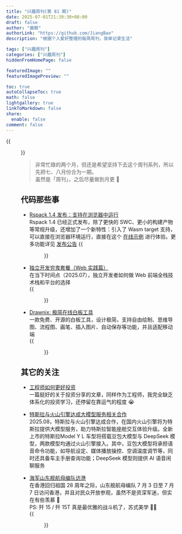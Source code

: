 ```yaml
---
title: "兴趣周刊(第 81 期)"
date: 2025-07-01T21:39:30+08:00
draft: false
author: "酱鲍"
authorLink: "https://github.com/JiangBao"
description: "根据个人爱好整理的每周周刊，简单记录生活"

tags: ["兴趣周刊"]
categories: ["兴趣周刊"]
hiddenFromHomePage: false

featuredImage: ""
featuredImagePreview: ""

toc: true
autoCollapseToc: true
math: false
lightgallery: true
linkToMarkdown: false
share:
  enable: false
comment: false
---
```


<!--more-->

{{<figure src="https://jiangbao-1258001083.cos.ap-shanghai.myqcloud.com/langlangshan.jpeg" title="浪浪山小妖怪">}}

> 非常忙碌的两个月，但还是希望坚持下去这个周刊系列，所以先把七、八月份合为一期。  
虽然是「周刊」，之后尽量做到月更 🐶

## 代码那些事
* [Rspack 1.4 发布：支持在浏览器中运行](https://rspack.rs/zh/blog/announcing-1-4)  
Rspack 1.4 已经正式发布，除了更快的 SWC、更小的构建产物等常规升级，还增加了一个新特性：引入了 Wasm target 支持，可以直接在浏览器环境运行，直接在这个 [在线示例](https://stackblitz.com/~/github.com/rspack-contrib/rsbuild-stackblitz-example) 进行体验。更多功能详见 [发布公告](https://rspack.rs/zh/blog/announcing-1-4)
{{<figure src="https://jiangbao-1258001083.cos.ap-shanghai.myqcloud.com/rspack-1-4.jpg">}}

* [独立开发穷鬼套餐（Web 实践篇）](https://guangzhengli.com/blog/zh/indie-hacker-poor-stack)  
在当下时间点（2025.07），独立开发者如何做 Web 前端全栈技术栈和平台的选择  
{{<figure src="https://jiangbao-1258001083.cos.ap-shanghai.myqcloud.com/web-development.png">}}  

* [Drawnix: 极简在线白板工具](https://github.com/plait-board/drawnix)  
一款免费、开源的白板工具，设计极简，支持自由绘制、思维导图、流程图、画笔、插入图片、自动保存等功能，并且适配移动端  
{{<figure src="https://jiangbao-1258001083.cos.ap-shanghai.myqcloud.com/drawnix.png">}}

## 其它的关注  
* [工程师如何更好投资](https://tw93.fun/2025-07-17/money.html)  
一篇挺好的关于投资分享的文章，同样作为工程师，我完全缺乏体系化的投资学习，还停留在靠运气的程度 😭  

* [特斯拉与火山引擎达成大模型服务相关合作](https://finance.sina.com.cn/tech/2025-08-22/doc-infmvuvz8556217.shtml)  
2025.08，特斯拉与火山引擎达成合作，在国内火山引擎将为特斯拉提供大模型服务，助力特斯拉智能座舱交互体验升级。全新上市的特斯拉Model Y L 车型将搭载豆包大模型与 DeepSeek 模型，两款模型均通过火山引擎接入。其中，豆包大模型将承担语音命令功能，如导航设定、媒体播放操控、空调温度调节等，同时还具备车主手册查询功能；DeepSeek 模型则提供 AI 语音闲聊服务

* [海军山东舰航母编队访港](http://www.locpg.gov.cn/20250707/d58fb7a0c6454f6998ad24e902493a07/c.html)  
在香港回归祖国 28 周年之际，山东舰航母编队 7 月 3 日至 7 月 7 日访问香港，并且对民众开放参观，虽然不是资深军迷，但实在有些羡慕 🤩  
PS: 歼 15 / 歼 15T 真是最优雅的战斗机了，苏式美学 👍🏻  
{{<figure src="https://jiangbao-1258001083.cos.ap-shanghai.myqcloud.com/jian15t.jpg">}}
